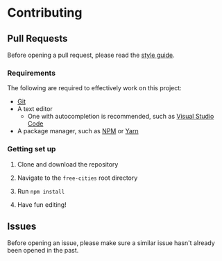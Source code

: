 # Contributing

## Pull Requests

Before opening a pull request, please read the [style guide](https://github.com/dicoded/free-cities/blob/master/docs/STYLE.md).

### Requirements

The following are required to effectively work on this project:

- [Git](https://git-scm.com)
- A text editor
  - One with autocompletion is recommended, such as [Visual Studio Code](https://code.visualstudio.com)
- A package manager, such as [NPM](https://www.npmjs.com) or [Yarn](https://yarnpkg.com)

### Getting set up

1. Clone and download the repository

2. Navigate to the `free-cities` root directory

3. Run `npm install`

4. Have fun editing!

## Issues

Before opening an issue, please make sure a similar issue hasn't already been opened in the past.
